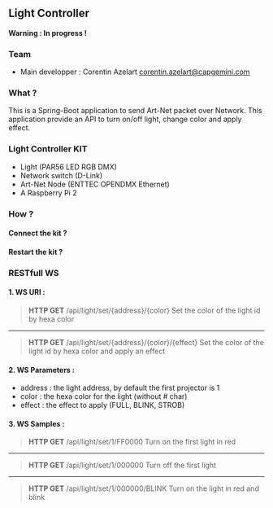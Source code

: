 ## Light Controller ##

**Warning : In progress !**

### Team
* Main developper : Corentin Azelart <corentin.azelart@capgemini.com>

### What ?
This is a Spring-Boot application to send Art-Net packet over Network. This application provide an API to turn on/off light, change color and apply effect.


### Light Controller KIT
* Light (PAR56 LED RGB DMX)
* Network switch (D-Link)
* Art-Net Node (ENTTEC OPENDMX Ethernet)
* A Raspberry Pi 2

### How ?
#### Connect the kit ?

#### Restart the kit ?


### RESTfull WS

#### 1. WS URI :

> **HTTP GET**
> /api/light/set/{address}/{color}
> Set the color of the light id by hexa color

---
 > **HTTP GET**
> /api/light/set/{address}/{color}/{effect}
> Set the color of the light id by hexa color and apply an effect

#### 2. WS Parameters :
* address : the light address, by default the first projector is 1
* color : the hexa color for the light (without # char)
* effect : the effect to apply (FULL, BLINK, STROB)

#### 3. WS Samples :
> **HTTP GET**
> /api/light/set/1/FF0000
> Turn on the first light in red

---
> **HTTP GET**
> /api/light/set/1/000000
> Turn off the first light

---
> **HTTP GET**
> /api/light/set/1/000000/BLINK
> Turn on the light in red and blink